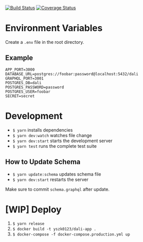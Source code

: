 [![Build Status](https://travis-ci.org/yszk0123/dali.svg?branch=master)](https://travis-ci.org/yszk0123/dali)
[![Coverage Status](https://coveralls.io/repos/github/yszk0123/dali/badge.svg?branch=master)](https://coveralls.io/github/yszk0123/dali?branch=master)

# Environment Variables

Create a `.env` file in the root directory.

## Example

```
APP_PORT=3000
DATABASE_URL=postgres://foobar:password@localhost:5432/dali
GRAPHQL_PORT=3001
POSTGRES_DB=dali
POSTGRES_PASSWORD=password
POSTGRES_USER=foobar
SECRET=secret
```

# Development

- `$ yarn` installs dependencies
- `$ yarn dev:watch` watches file change
- `$ yarn dev:start` starts the development server
- `$ yarn test` runs the complete test suite

## How to Update Schema

- `$ yarn update:schema` updates schema file
- `$ yarn dev:start` restarts the server

Make sure to commit `schema.graphql` after update.

# [WIP] Deploy

1. `$ yarn release`
1. `$ docker build -t yszk0123/dali-app .`
1. `$ docker-compose -f docker-compose.production.yml up`
